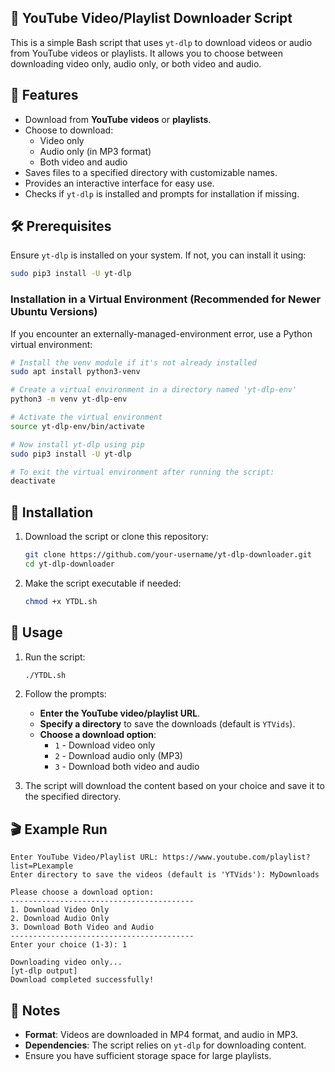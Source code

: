 ## 🎥 YouTube Video/Playlist Downloader Script

This is a simple Bash script that uses `yt-dlp` to download videos or audio from YouTube videos or playlists. It allows you to choose between downloading video only, audio only, or both video and audio.

## 🚀 Features

- Download from **YouTube videos** or **playlists**.
- Choose to download:
  - Video only
  - Audio only (in MP3 format)
  - Both video and audio
- Saves files to a specified directory with customizable names.
- Provides an interactive interface for easy use.
- Checks if `yt-dlp` is installed and prompts for installation if missing.

## 🛠️ Prerequisites

Ensure `yt-dlp` is installed on your system. If not, you can install it using:

```bash
sudo pip3 install -U yt-dlp
```

### Installation in a Virtual Environment (Recommended for Newer Ubuntu Versions)

If you encounter an externally-managed-environment error, use a Python virtual environment:

```bash
# Install the venv module if it's not already installed
sudo apt install python3-venv

# Create a virtual environment in a directory named 'yt-dlp-env'
python3 -m venv yt-dlp-env

# Activate the virtual environment
source yt-dlp-env/bin/activate

# Now install yt-dlp using pip
sudo pip3 install -U yt-dlp

# To exit the virtual environment after running the script:
deactivate
```

## 📅 Installation

1. Download the script or clone this repository:

   ```bash
   git clone https://github.com/your-username/yt-dlp-downloader.git
   cd yt-dlp-downloader
   ```

2. Make the script executable if needed:

   ```bash
   chmod +x YTDL.sh
   ```

## 📌 Usage

1. Run the script:

   ```bash
   ./YTDL.sh
   ```

2. Follow the prompts:

   - **Enter the YouTube video/playlist URL**.
   - **Specify a directory** to save the downloads (default is `YTVids`).
   - **Choose a download option**:
     - `1` - Download video only
     - `2` - Download audio only (MP3)
     - `3` - Download both video and audio

3. The script will download the content based on your choice and save it to the specified directory.

## 🎬 Example Run

```
Enter YouTube Video/Playlist URL: https://www.youtube.com/playlist?list=PLexample
Enter directory to save the videos (default is 'YTVids'): MyDownloads

Please choose a download option:
-----------------------------------------
1. Download Video Only
2. Download Audio Only
3. Download Both Video and Audio
-----------------------------------------
Enter your choice (1-3): 1

Downloading video only...
[yt-dlp output]
Download completed successfully!
```

## 📜 Notes

- **Format**: Videos are downloaded in MP4 format, and audio in MP3.
- **Dependencies**: The script relies on `yt-dlp` for downloading content.
- Ensure you have sufficient storage space for large playlists.
